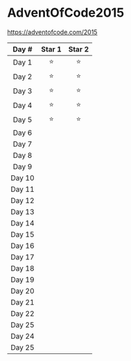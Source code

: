 # AdventOfCode2015

https://adventofcode.com/2015

| Day #  | Star 1 | Star 2 |
| :----: | :----: | :----: |
| Day 1  |   ⭐   |   ⭐  |
| Day 2  |   ⭐   |   ⭐  |
| Day 3  |   ⭐   |   ⭐  |
| Day 4  |   ⭐   |   ⭐  |
| Day 5  |   ⭐   |   ⭐  | 
| Day 6  |        |        |
| Day 7  |        |        |
| Day 8  |        |        |
| Day 9  |        |        |
| Day 10 |        |        |
| Day 11 |        |        |
| Day 12 |        |        |
| Day 13 |        |        |
| Day 14 |        |        |
| Day 15 |        |        |
| Day 16 |        |        |
| Day 17 |        |        |
| Day 18 |        |        |
| Day 19 |        |        |
| Day 20 |        |        |
| Day 21 |        |        |
| Day 22 |        |        |
| Day 25 |        |        |
| Day 24 |        |        |
| Day 25 |        |        |
